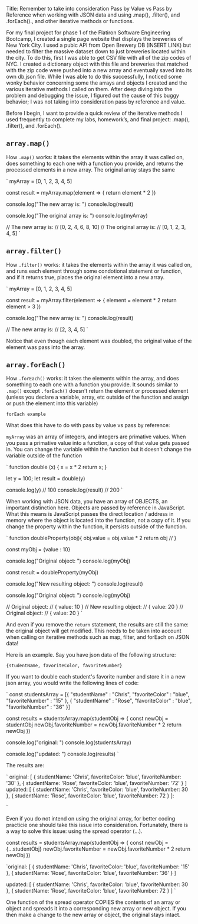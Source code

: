 Title: Remember to take into consideration Pass by Value vs Pass by Reference when working with JSON data and using .map(), .filter(), and .forEach()., and other iterative methods or functions.

For my final project for phase 1 of the Flatiron Software Engineering Bootcamp, I created a single page website that displays the breweries of New York City. I used a pubic API from Open Brewery DB (INSERT LINK) but needed to filter the massive dataset down to just breweries located within the city. To do this, first I was able to get CSV file with all of the zip codes of NYC. I created a dictionary object with this file and breweries that matched with the zip code were pushed into a new array and eventually saved into its own db.json file. While I was able to do this successfully, I noticed some wonky behavior concerning some the arrays and objects I created and the various iterative methods I called on them. After deep diving into the problem and debugging the issue, I figured out the cause of this buggy behavior; I was not taking into consideration pass by reference and value.

Before I begin, I want to provide a quick review of the iterative methods I used frequently to complete my labs, homework’s, and final project: .map(), .filter(), and .forEach().


## `array.map()`

How `.map()` works: it takes the elements within the array it was called on, does something to each one with a function you provide, and returns the processed elements in a new array. The original array stays the same 

`
myArray = [0, 1, 2, 3, 4, 5]

const result = myArray.map(element => {
    return element * 2
})

console.log("The new array is: ")
console.log(result)

console.log("The original array is: ")
console.log(myArray)

// The new array is: 
// [0, 2, 4, 6, 8, 10]
// The original array is: 
// [0, 1, 2, 3, 4, 5]
`


## `array.filter()`

How `.filter()` works: it takes the elements within the array it was called on, and runs each element through some condotional statement or function, and if it returns true, places the original element into a new array.

`
myArray = [0, 1, 2, 3, 4, 5]

const result = myArray.filter(element => {
    element = element * 2
    return element > 3
})

console.log("The new array is: ")
console.log(result)

// The new array is: 
// [2, 3, 4, 5]
`

Notice that even though each element was doubled, the original value of the element was pass into the array.


## `array.forEach()`

How `.forEach()` works: it takes the elements within the array, and does something to each one with a function you provide. It sounds similar to `.map()` except `.forEach()` doesn't return the element or processed element (unless you declare a variable, array, etc outside of the function and assign or push the element into this variable)

`
forEach example
`

What does this have to do with pass by value vs pass by reference:

`myArray` was an array of integers, and integers are primative values. When you pass a primative value into a function, a copy of that value gets passed in. You can change the variable within the function but it doesn't change the variable outside of the function

` function double (x) {
    x = x * 2
    return x;
}

let y = 100; 
let result = double(y)

console.log(y) // 100
console.log(result) // 200
`

When working with JSON data, you have an array of OBJECTS, an important distinction here. Objects are passed by reference in JavaScript. What this means is JavaScript passes the direct location / address in memory where the object is located into the function, not a copy of it. If you change the property within the function, it persists outside of the function.

` function doubleProperty(obj){
    obj.value = obj.value * 2
    return obj // 
}

const myObj = {value : 10}

console.log("Original object: ")
console.log(myObj)

const result = doubleProperty(myObj)

console.log("New resulting object: ")
console.log(result)

console.log("Original object: ")
console.log(myObj)

// Original object: 
// { value: 10 }
// New resulting object: 
// { value: 20 }
// Original object: 
// { value: 20 }
`

And even if you remove the `return` statement, the results are still the same: the original object will get modified. This needs to be taken into account when calling on iterative methods such as map, filter, and forEach on JSON data! 

Here is an example. Say you have json data of the following structure:

`{studentName, favoriteColor, favoriteNumber}`

If you want to double each student's favorite number and store it in a new json array, you would write the following lines of code:

` 
const studentsArray = [{
    "studentName" : "Chris",
    "favoriteColor" : "blue",
    "favoriteNumber" : "15" 
    },
    {
    "studentName" : "Rose",
    "favoriteColor" : "blue",
    "favoriteNumber" : "36" 
    }]


const results = studentsArray.map(studentObj => {
    const newObj = studentObj
    newObj.favoriteNumber = newObj.favoriteNumber * 2
    return newObj
})

console.log("original: ")
console.log(studentsArray)

console.log("updated: ")
console.log(results)
`

The results are:

`
original: 
[
  { studentName: 'Chris', favoriteColor: 'blue', favoriteNumber: '30' },
  { studentName: 'Rose', favoriteColor: 'blue', favoriteNumber: '72' }
]
updated: 
[
  { studentName: 'Chris', favoriteColor: 'blue', favoriteNumber: 30 },
  { studentName: 'Rose', favoriteColor: 'blue', favoriteNumber: 72 }
]:

`

Even if you do not intend on using the original array, for better coding practicie one should take this issue into consideration. Fortunately, there is a way to solve this issue: using the spread operator (...). 


const results = studentsArray.map(studentObj => {
    const newObj = {...studentObj}
    newObj.favoriteNumber = newObj.favoriteNumber * 2
    return newObj
})

`original: 
[
  { studentName: 'Chris', favoriteColor: 'blue', favoriteNumber: '15' },
  { studentName: 'Rose', favoriteColor: 'blue', favoriteNumber: '36' }
]

updated: 
[
  { studentName: 'Chris', favoriteColor: 'blue', favoriteNumber: 30 },
  { studentName: 'Rose', favoriteColor: 'blue', favoriteNumber: 72 }
]
`

One function of the spread operator COPIES the contents of an array or object and spreads it into a corresponding new array or new object. If you then make a change to the new array or object, the original stays intact.





